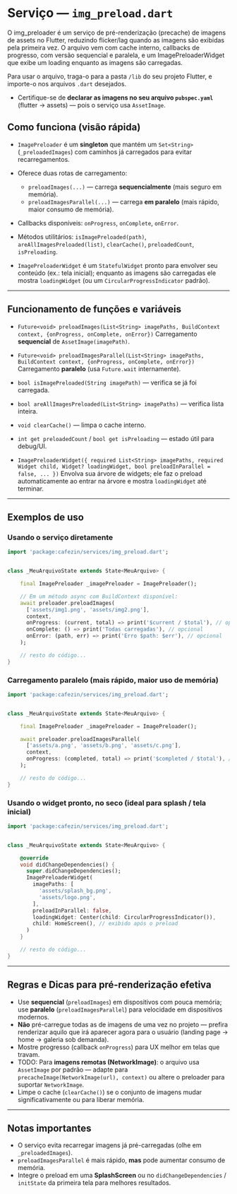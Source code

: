 # Serviço — `img_preload.dart`

O img_preloader é um serviço de pré-renderização (precache) de imagens de assets no Flutter, reduzindo flicker/lag quando as imagens são exibidas pela primeira vez. O arquivo vem com cache interno, callbacks de progresso, com versão sequencial e paralela, e um ImagePreloaderWidget que exibe um loading enquanto as imagens são carregadas.

Para usar o arquivo, traga-o para a pasta `/lib` do seu projeto Flutter, e importe-o nos arquivos `.dart` desejados.

* Certifique-se de **declarar as imagens no seu arquivo `pubspec.yaml`** (flutter -> assets) — pois o serviço usa `AssetImage`.

## Como funciona (visão rápida)

* `ImagePreloader` é um **singleton** que mantém um `Set<String>` (`_preloadedImages`) com caminhos já carregados para evitar recarregamentos.
* Oferece duas rotas de carregamento:

  * `preloadImages(...)` — carrega **sequencialmente** (mais seguro em memória).
  * `preloadImagesParallel(...)` — carrega **em paralelo** (mais rápido, maior consumo de memória).
* Callbacks disponíveis: `onProgress`, `onComplete`, `onError`.
* Métodos utilitários: `isImagePreloaded(path)`, `areAllImagesPreloaded(list)`, `clearCache()`, `preloadedCount`, `isPreloading`.
* `ImagePreloaderWidget` é um `StatefulWidget` pronto para envolver seu conteúdo (ex.: tela inicial); enquanto as imagens são carregadas ele mostra `loadingWidget` (ou um `CircularProgressIndicator` padrão).

---

## Funcionamento de funções e variáveis

* `Future<void> preloadImages(List<String> imagePaths, BuildContext context, {onProgress, onComplete, onError})`
  Carregamento **sequencial** de `AssetImage(imagePath)`.

* `Future<void> preloadImagesParallel(List<String> imagePaths, BuildContext context, {onProgress, onComplete, onError})`
  Carregamento **paralelo** (usa `Future.wait` internamente).

* `bool isImagePreloaded(String imagePath)` — verifica se já foi carregada.

* `bool areAllImagesPreloaded(List<String> imagePaths)` — verifica lista inteira.

* `void clearCache()` — limpa o cache interno.

* `int get preloadedCount` / `bool get isPreloading` — estado útil para debug/UI.

* `ImagePreloaderWidget({ required List<String> imagePaths, required Widget child, Widget? loadingWidget, bool preloadInParallel = false, ... })`
  Envolva sua árvore de widgets; ele faz o preload automaticamente ao entrar na árvore e mostra `loadingWidget` até terminar.

---

## Exemplos de uso


### Usando o serviço diretamente

```dart
import 'package:cafezin/services/img_preload.dart';


class _MeuArquivoState extends State<MeuArquivo> {

    final ImagePreloader _imagePreloader = ImagePreloader();

    // Em um método async com BuildContext disponível:
    await preloader.preloadImages(
      ['assets/img1.png', 'assets/img2.png'],
      context,
      onProgress: (current, total) => print('$current / $total'), // opcional
      onComplete: () => print('Todas carregadas'), // opcional
      onError: (path, err) => print('Erro $path: $err'), // opcional
    );

    // resto do código...
}
```

### Carregamento paralelo (mais rápido, maior uso de memória)

```dart
import 'package:cafezin/services/img_preload.dart';


class _MeuArquivoState extends State<MeuArquivo> {

    final ImagePreloader _imagePreloader = ImagePreloader();

    await preloader.preloadImagesParallel(
      ['assets/a.png', 'assets/b.png', 'assets/c.png'],
      context,
      onProgress: (completed, total) => print('$completed / $total'), // opcional
    );

    // resto do código...
}
```

### Usando o widget pronto, no seco (ideal para splash / tela inicial)

```dart
import 'package:cafezin/services/img_preload.dart';


class _MeuArquivoState extends State<MeuArquivo> {

    @override
    void didChangeDependencies() {
      super.didChangeDependencies();
      ImagePreloaderWidget(
        imagePaths: [
          'assets/splash_bg.png',
          'assets/logo.png',
        ],
        preloadInParallel: false,
        loadingWidget: Center(child: CircularProgressIndicator()),
        child: HomeScreen(), // exibido após o preload
      )
    }

    // resto do código...
}
```

---

## Regras e Dicas para pré-renderização **efetiva**

* Use **sequencial** (`preloadImages`) em dispositivos com pouca memória; use **paralelo** (`preloadImagesParallel`) para velocidade em dispositivos modernos.
* **Não** pré-carregue todas as de imagens de uma vez no projeto — prefira renderizar aquilo que irá aparecer agora para o usuário (landing page → home → galeria sob demanda).
* Mostre progresso (callback `onProgress`) para UX melhor em telas que travam.
* TODO: Para **imagens remotas (NetworkImage)**: o arquivo usa `AssetImage` por padrão — adapte para `precacheImage(NetworkImage(url), context)` ou altere o preloader para suportar `NetworkImage`.
* Limpe o cache (`clearCache()`) se o conjunto de imagens mudar significativamente ou para liberar memória.

---

## Notas importantes

* O serviço evita recarregar imagens já pré-carregadas (olhe em `_preloadedImages`).
* `preloadImagesParallel` é mais rápido, **mas** pode aumentar consumo de memória.
* Integre o preload em uma **SplashScreen** ou no `didChangeDependencies` / `initState` da primeira tela para melhores resultados.
